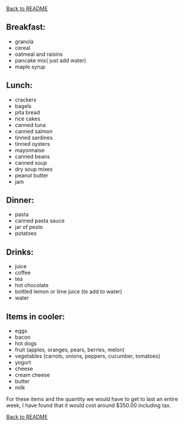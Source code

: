 [Back to README](README.md)

## Breakfast: 
  * granola
  * cereal
  * oatmeal and raisins
  * pancake mix( just add water)
  * maple syrup
  
 ## Lunch:
  * crackers
  * bagels
  * pita bread
  * rice cakes
  * canned tuna
  * canned salmon
  * tinned sardines
  * tinned oysters
  * mayonnaise
  * canned beans
  * canned soup
  * dry soup mixes
  * peanut butter
  * jam
  
## Dinner:
  * pasta
  * canned pasta sauce
  * jar of pesto
  * potatoes
  
## Drinks:
  * juice
  * coffee
  * tea
  * hot chocolate
  * bottled lemon or lime juice (to add to water)
  * water

## Items in cooler:
  * eggs
  * bacon
  * hot dogs 
  * fruit (apples, oranges, pears, berries, melon)
  * vegetables (carrots, onions, peppers, cucumber, tomatoes)
  * yogurt
  * cheese
  * cream cheese
  * butter
  * milk
  
  For these items and the quantity we would have to get to last an entire week, I have found that it would cost around $350.00 including tax.
  
[Back to README](README.md)
  

